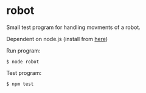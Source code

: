 # robot

Small test program for handling movments of a robot.

Dependent on node.js (install from [here](https://nodejs.org/en))

Run program:
```
$ node robot
```

Test program:
```
$ npm test
```
